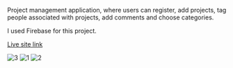 <p>
Project management application, where users can register, add projects, tag people associated with projects, add comments and choose categories.
</p>

<p>I used Firebase for this project.</p>

<a href="https://thedojosite-49b9f.web.app/">Live site link</a>



![3](https://user-images.githubusercontent.com/108990517/222898568-b613e93a-9235-4dd9-9de6-d16f28d97d9f.png)
![1](https://user-images.githubusercontent.com/108990517/222898602-87532fd2-72df-47db-9a1a-224c57c924da.png)
![2](https://user-images.githubusercontent.com/108990517/222898604-37b838b7-c8f9-44e4-88f7-236aa1e2963f.png)
